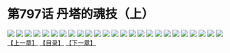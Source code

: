 # 第797话 丹塔的魂技（上）
![](https://mhpic.xiaomingtaiji.net/comic/D/斗破苍穹/第797话F1_262465/1.jpg-zymk.middle.webp)
![](https://mhpic.xiaomingtaiji.net/comic/D/斗破苍穹/第797话F1_262465/2.jpg-zymk.middle.webp)
![](https://mhpic.xiaomingtaiji.net/comic/D/斗破苍穹/第797话F1_262465/3.jpg-zymk.middle.webp)
![](https://mhpic.xiaomingtaiji.net/comic/D/斗破苍穹/第797话F1_262465/4.jpg-zymk.middle.webp)
![](https://mhpic.xiaomingtaiji.net/comic/D/斗破苍穹/第797话F1_262465/5.jpg-zymk.middle.webp)
![](https://mhpic.xiaomingtaiji.net/comic/D/斗破苍穹/第797话F1_262465/6.jpg-zymk.middle.webp)
![](https://mhpic.xiaomingtaiji.net/comic/D/斗破苍穹/第797话F1_262465/7.jpg-zymk.middle.webp)
![](https://mhpic.xiaomingtaiji.net/comic/D/斗破苍穹/第797话F1_262465/8.jpg-zymk.middle.webp)
![](https://mhpic.xiaomingtaiji.net/comic/D/斗破苍穹/第797话F1_262465/9.jpg-zymk.middle.webp)
![](https://mhpic.xiaomingtaiji.net/comic/D/斗破苍穹/第797话F1_262465/10.jpg-zymk.middle.webp)
![](https://mhpic.xiaomingtaiji.net/comic/D/斗破苍穹/第797话F1_262465/11.jpg-zymk.middle.webp)
![](https://mhpic.xiaomingtaiji.net/comic/D/斗破苍穹/第797话F1_262465/12.jpg-zymk.middle.webp)
![](https://mhpic.xiaomingtaiji.net/comic/D/斗破苍穹/第797话F1_262465/13.jpg-zymk.middle.webp)
![](https://mhpic.xiaomingtaiji.net/comic/D/斗破苍穹/第797话F1_262465/14.jpg-zymk.middle.webp)
![](https://mhpic.xiaomingtaiji.net/comic/D/斗破苍穹/第797话F1_262465/15.jpg-zymk.middle.webp)
![](https://mhpic.xiaomingtaiji.net/comic/D/斗破苍穹/第797话F1_262465/16.jpg-zymk.middle.webp)
![](https://mhpic.xiaomingtaiji.net/comic/D/斗破苍穹/第797话F1_262465/17.jpg-zymk.middle.webp)
![](https://mhpic.xiaomingtaiji.net/comic/D/斗破苍穹/第797话F1_262465/18.jpg-zymk.middle.webp)
![](https://mhpic.xiaomingtaiji.net/comic/D/斗破苍穹/第797话F1_262465/19.jpg-zymk.middle.webp)
![](https://mhpic.xiaomingtaiji.net/comic/D/斗破苍穹/第797话F1_262465/20.jpg-zymk.middle.webp)
![](https://mhpic.xiaomingtaiji.net/comic/D/斗破苍穹/第797话F1_262465/21.jpg-zymk.middle.webp)
![](https://mhpic.xiaomingtaiji.net/comic/D/斗破苍穹/第797话F1_262465/22.jpg-zymk.middle.webp)
![](https://mhpic.xiaomingtaiji.net/comic/D/斗破苍穹/第797话F1_262465/23.jpg-zymk.middle.webp)
![](https://mhpic.xiaomingtaiji.net/comic/D/斗破苍穹/第797话F1_262465/24.jpg-zymk.middle.webp)
![](https://mhpic.xiaomingtaiji.net/comic/D/斗破苍穹/第797话F1_262465/25.jpg-zymk.middle.webp)
[【上一章】](./800.md)
[【目录】](./READMD.md)
[【下一章】](./802.md)
